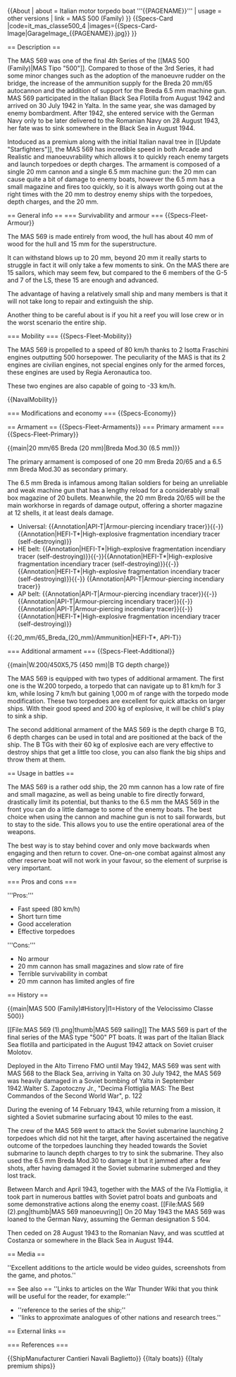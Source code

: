 {{About
| about = Italian motor torpedo boat '''{{PAGENAME}}'''
| usage = other versions
| link = MAS 500 (Family)
}}
{{Specs-Card
|code=it_mas_classe500_4
|images={{Specs-Card-Image|GarageImage_{{PAGENAME}}.jpg}}
}}

== Description ==
<!-- ''In the first part of the description, cover the history of the ship's creation and military application. In the second part, tell the reader about using this ship in the game. Add a screenshot: if a beginner player has a hard time remembering vehicles by name, a picture will help them identify the ship in question.'' -->
The MAS 569 was one of the final 4th Series of the [[MAS 500 (Family)|MAS Tipo "500"]]. Compared to those of the 3rd Series, it had some minor changes such as the adoption of the manoeuvre rudder on the bridge, the increase of the ammunition supply for the Breda 20 mm/65 autocannon and the addition of support for the Breda 6.5 mm machine gun. MAS 569 participated in the Italian Black Sea Flotilla from August 1942 and arrived on 30 July 1942 in Yalta. In the same year, she was damaged by enemy bombardment. After 1942, she entered service with the German Navy only to be later delivered to the Romanian Navy on 28 August 1943, her fate was to sink somewhere in the Black Sea in August 1944.

Intoduced as a premium along with the initial Italian naval tree in [[Update "Starfighters"]], the MAS 569 has incredible speed in both Arcade and Realistic and manoeuvrability which allows it to quickly reach enemy targets and launch torpedoes or depth charges. The armament is composed of a single 20 mm cannon and a single 6.5 mm machine gun: the 20 mm can cause quite a bit of damage to enemy boats, however the 6.5 mm has a small magazine and fires too quickly, so it is always worth going out at the right times with the 20 mm to destroy enemy ships with the torpedoes, depth charges, and the 20 mm.

== General info ==
=== Survivability and armour ===
{{Specs-Fleet-Armour}}
<!-- ''Talk about the vehicle's armour. Note the most well-defended and most vulnerable zones, e.g. the ammo magazine. Evaluate the composition of components and assemblies responsible for movement and manoeuvrability. Evaluate the survivability of the primary and secondary armaments separately. Don't forget to mention the size of the crew, which plays an important role in fleet mechanics. Save tips on preserving survivability for the "Usage in battles" section. If necessary, use a graphical template to show the most well-protected or most vulnerable points in the armour.'' -->
The MAS 569 is made entirely from wood, the hull has about 40 mm of wood for the hull and 15 mm for the superstructure.

It can withstand blows up to 20 mm, beyond 20 mm it really starts to struggle in fact it will only take a few moments to sink. On the MAS there are 15 sailors, which may seem few, but compared to the 6 members of the G-5 and 7 of the LS, these 15 are enough and advanced.

The advantage of having a relatively small ship and many members is that it will not take long to repair and extinguish the ship.

Another thing to be careful about is if you hit a reef you will lose crew or in the worst scenario the entire ship.

=== Mobility ===
{{Specs-Fleet-Mobility}}
<!-- ''Write about the ship's mobility. Evaluate its power and manoeuvrability, rudder rerouting speed, stopping speed at full tilt, with its maximum forward and reverse speed.'' -->
The MAS 569 is propelled to a speed of 80 km/h thanks to 2 Isotta Fraschini engines outputting 500 horsepower. The peculiarity of the MAS is that its 2 engines are civilian engines, not special engines only for the armed forces, these engines are used by Regia Aeronautica too.

These two engines are also capable of going to -33 km/h.

{{NavalMobility}}

=== Modifications and economy ===
{{Specs-Economy}}

== Armament ==
{{Specs-Fleet-Armaments}}
=== Primary armament ===
{{Specs-Fleet-Primary}}
<!-- ''Provide information about the characteristics of the primary armament. Evaluate their efficacy in battle based on their reload speed, ballistics and the capacity of their shells. Add a link to the main article about the weapon: <code><nowiki>{{main|Weapon name (calibre)}}</nowiki></code>. Broadly describe the ammunition available for the primary armament, and provide recommendations on how to use it and which ammunition to choose.'' -->
{{main|20 mm/65 Breda (20 mm)|Breda Mod.30 (6.5 mm)}}

The primary armament is composed of one 20 mm Breda 20/65 and a 6.5 mm Breda Mod.30 as secondary primary.

The 6.5 mm Breda is infamous among Italian soldiers for being an unreliable and weak machine gun that has a lengthy reload for a considerably small box magazine of 20 bullets. Meanwhile, the 20 mm Breda 20/65 will be the main workhorse in regards of damage output, offering a shorter magazine at 12 shells, it at least deals damage.

* Universal: {{Annotation|API-T|Armour-piercing incendiary tracer}}{{-}}{{Annotation|HEFI-T*|High-explosive fragmentation incendiary tracer (self-destroying)}}
* HE belt: {{Annotation|HEFI-T*|High-explosive fragmentation incendiary tracer (self-destroying)}}{{-}}{{Annotation|HEFI-T*|High-explosive fragmentation incendiary tracer (self-destroying)}}{{-}}{{Annotation|HEFI-T*|High-explosive fragmentation incendiary tracer (self-destroying)}}{{-}}  {{Annotation|API-T|Armour-piercing incendiary tracer}}
* AP belt: {{Annotation|API-T|Armour-piercing incendiary tracer}}{{-}}{{Annotation|API-T|Armour-piercing incendiary tracer}}{{-}}{{Annotation|API-T|Armour-piercing incendiary tracer}}{{-}}{{Annotation|HEFI-T*|High-explosive fragmentation incendiary tracer (self-destroying)}}

{{:20_mm/65_Breda_(20_mm)/Ammunition|HEFI-T*, API-T}}

=== Additional armament ===
{{Specs-Fleet-Additional}}
<!-- ''Describe the available additional armaments of the ship: depth charges, mines, torpedoes. Talk about their positions, available ammunition and launch features such as dead zones of torpedoes. If there is no additional armament, remove this section.'' -->
{{main|W.200/450X5,75 (450 mm)|B TG depth charge}}

The MAS 569 is equipped with two types of additional armament. The first one is the W.200 torpedo, a torpedo that can navigate up to 81 km/h for 3 km, while losing 7 km/h but gaining 1,000 m of range with the torpedo mode modification. These two torpedoes are excellent for quick attacks on larger ships. With their good speed and 200 kg of explosive, it will be child's play to sink a ship.

The second additional armament of the MAS 569 is the depth charge B TG, 6 depth charges can be used in total and are positioned at the back of the ship. The B TGs with their 60 kg of explosive each are very effective to destroy ships that get a little too close, you can also flank the big ships and throw them at them.

== Usage in battles ==
<!-- ''Describe the technique of using this ship, the characteristics of her use in a team and tips on strategy. Abstain from writing an entire guide – don't try to provide a single point of view, but give the reader food for thought. Talk about the most dangerous opponents for this vehicle and provide recommendations on fighting them. If necessary, note the specifics of playing with this vehicle in various modes (AB, RB, SB).'' -->
The MAS 569 is a rather odd ship, the 20 mm cannon has a low rate of fire and small magazine, as well as being unable to fire directly forward, drastically limit its potential, but thanks to the 6.5 mm the MAS 569 in the front you can do a little damage to some of the enemy boats. The best choice when using the cannon and machine gun is not to sail forwards, but to stay to the side. This allows you to use the entire operational area of the weapons.

The best way is to stay behind cover and only move backwards when engaging and then return to cover. One-on-one combat against almost any other reserve boat will not work in your favour, so the element of surprise is very important.

=== Pros and cons ===
<!-- ''Summarise and briefly evaluate the vehicle in terms of its characteristics and combat effectiveness. Mark its pros and cons in the bulleted list. Try not to use more than 6 points for each of the characteristics. Avoid using categorical definitions such as "bad", "good" and the like - use substitutions with softer forms such as "inadequate" and "effective".'' -->

'''Pros:'''

* Fast speed (80 km/h)
* Short turn time
* Good acceleration
* Effective torpedoes

'''Cons:'''

* No armour
* 20 mm cannon has small magazines and slow rate of fire
* Terrible survivability in combat
* 20 mm cannon has limited angles of fire

== History ==
<!-- ''Describe the history of the creation and combat usage of the ship in more detail than in the introduction. If the historical reference turns out to be too long, take it to a separate article, taking a link to the article about the ship and adding a block "/History" (example: <nowiki>https://wiki.warthunder.com/(Ship-name)/History</nowiki>) and add a link to it here using the <code>main</code> template. Be sure to reference text and sources by using <code><nowiki><ref></ref></nowiki></code>, as well as adding them at the end of the article with <code><nowiki><references /></nowiki></code>. This section may also include the ship's dev blog entry (if applicable) and the in-game encyclopedia description (under <code><nowiki>=== In-game description ===</nowiki></code>, also if applicable).'' -->
{{main|MAS 500 (Family)#History|l1=History of the Velocissimo Classe 500}}

[[File:MAS 569 (1).png|thumb|MAS 569 sailing]]
The MAS 569 is part of the final series of the MAS type "500" PT boats. It was part of the Italian Black Sea flotilla and participated in the August 1942 attack on Soviet cruiser Molotov.

Deployed in the Alto Tirreno FMO until May 1942, MAS 569 was sent with MAS 568 to the Black Sea, arriving in Yalta on 30 July 1942, the MAS 569 was heavily damaged in a Soviet bombing of Yalta in September 1942.<ref>Walter S. Zapotoczny Jr., "Decima Flottiglia MAS: The Best Commandos of the Second World War", p. 122</ref>

During the evening of 14 February 1943, while returning from a mission, it sighted a Soviet submarine surfacing about 10 miles to the east.

The crew of the MAS 569 went to attack the Soviet submarine launching 2 torpedoes which did not hit the target, after having ascertained the negative outcome of the torpedoes launching they headed towards the Soviet submarine to launch depth charges to try to sink the submarine. They also used the 6.5 mm Breda Mod.30 to damage it but it jammed after a few shots, after having damaged it the Soviet submarine submerged and they lost track.

Between March and April 1943, together with the MAS of the IVa Flottiglia, it took part in numerous battles with Soviet patrol boats and gunboats and some demonstrative actions along the enemy coast.
[[File:MAS 569 (2).png|thumb|MAS 569 manoeuvring]]
On 20 May 1943 the MAS 569 was loaned to the German Navy, assuming the German designation S 504.

Then ceded on 28 August 1943 to the Romanian Navy, and was scuttled at Costanza or somewhere in the Black Sea in August 1944.

== Media ==
<!-- ''Excellent additions to the article would be video guides, screenshots from the game, and photos.'' -->
''Excellent additions to the article would be video guides, screenshots from the game, and photos.''

== See also ==
''Links to articles on the War Thunder Wiki that you think will be useful for the reader, for example:''

* ''reference to the series of the ship;''
* ''links to approximate analogues of other nations and research trees.''

== External links ==
<!-- ''Paste links to sources and external resources, such as:''
* ''topic on the official game forum;''
* ''other literature.'' -->

=== References ===
<references />

{{ShipManufacturer Cantieri Navali Baglietto}}
{{Italy boats}}
{{Italy premium ships}}